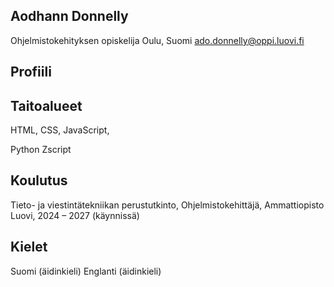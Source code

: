 ## Aodhann Donnelly

Ohjelmistokehityksen opiskelija
Oulu, Suomi
ado.donnelly@oppi.luovi.fi
## Profiili
## Taitoalueet
HTML, CSS, JavaScript,

Python
Zscript
## Koulutus
Tieto- ja viestintätekniikan perustutkinto, Ohjelmistokehittäjä, Ammattiopisto Luovi, 2024 – 2027 (käynnissä)
## Kielet
Suomi (äidinkieli)
Englanti (äidinkieli)

